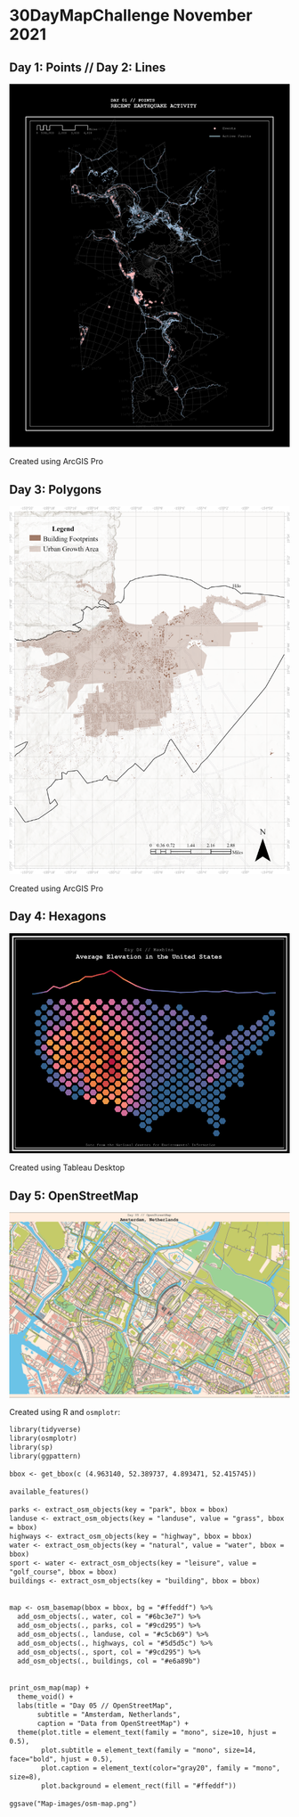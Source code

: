 # 30DayMapChallenge November 2021

## Day 1: Points // Day 2: Lines
 
![alt text](https://github.com/izzyoungs/30DayMapChallenge-Nov2021/blob/main/Map-images/Global%20Earthquake%20Activity.png "Global Earthquake Activity")

Created using ArcGIS Pro

## Day 3: Polygons

![alt text](https://github.com/izzyoungs/30DayMapChallenge-Nov2021/blob/main/Map-images/Hilo%20Building%20Footprints.png "Hilo, Hawaii Growth Boundary")

Created using ArcGIS Pro

## Day 4: Hexagons
 
[![alt text](https://github.com/izzyoungs/30DayMapChallenge-Nov2021/blob/main/Map-images/Hexagons.png "Average US Elevation")](https://izzy-youngs.com/pages/30daymapchallenge.html)

Created using Tableau Desktop

## Day 5: OpenStreetMap

![alt text](https://github.com/izzyoungs/30DayMapChallenge-Nov2021/blob/main/Map-images/osm-map.png "Amsterdam, Netherlands")

Created using R and `osmplotr`:

```
library(tidyverse)
library(osmplotr)
library(sp)
library(ggpattern)

bbox <- get_bbox(c (4.963140, 52.389737, 4.893471, 52.415745))

available_features()

parks <- extract_osm_objects(key = "park", bbox = bbox)
landuse <- extract_osm_objects(key = "landuse", value = "grass", bbox = bbox)
highways <- extract_osm_objects(key = "highway", bbox = bbox)
water <- extract_osm_objects(key = "natural", value = "water", bbox = bbox)
sport <- water <- extract_osm_objects(key = "leisure", value = "golf_course", bbox = bbox)
buildings <- extract_osm_objects(key = "building", bbox = bbox)


map <- osm_basemap(bbox = bbox, bg = "#ffeddf") %>%
  add_osm_objects(., water, col = "#6bc3e7") %>%
  add_osm_objects(., parks, col = "#9cd295") %>%
  add_osm_objects(., landuse, col = "#c5cb69") %>%
  add_osm_objects(., highways, col = "#5d5d5c") %>%
  add_osm_objects(., sport, col = "#9cd295") %>%
  add_osm_objects(., buildings, col = "#e6a89b")
  

print_osm_map(map) +
  theme_void() +
  labs(title = "Day 05 // OpenStreetMap", 
       subtitle = "Amsterdam, Netherlands",
       caption = "Data from OpenStreetMap") +
  theme(plot.title = element_text(family = "mono", size=10, hjust = 0.5),
        plot.subtitle = element_text(family = "mono", size=14, face="bold", hjust = 0.5),
        plot.caption = element_text(color="gray20", family = "mono", size=8),
        plot.background = element_rect(fill = "#ffeddf"))

ggsave("Map-images/osm-map.png")
```